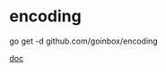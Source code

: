 # encoding

go get -d github.com/goinbox/encoding

[doc](https://godoc.org/github.com/goinbox/encoding)
